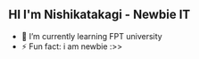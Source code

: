 ## HI I'm Nishikatakagi - Newbie IT 
- 🌱 I’m currently learning FPT university
- ⚡ Fun fact: i am newbie :>>


<!--
**Nishikatakagi/Nishikatakagi** is a ✨ _special_ ✨ repository because its `README.md` (this file) appears on your GitHub profile.

Here are some ideas to get you started:
--!>

